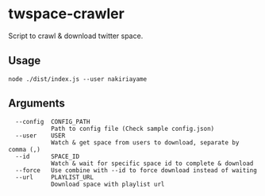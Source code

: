 # twspace-crawler

Script to crawl & download twitter space.

## Usage

```
node ./dist/index.js --user nakiriayame
```

## Arguments

```
  --config  CONFIG_PATH
            Path to config file (Check sample config.json)
  --user    USER
            Watch & get space from users to download, separate by comma (,)
  --id      SPACE_ID
            Watch & wait for specific space id to complete & download
  --force   Use combine with --id to force download instead of waiting
  --url     PLAYLIST_URL
            Download space with playlist url
```
